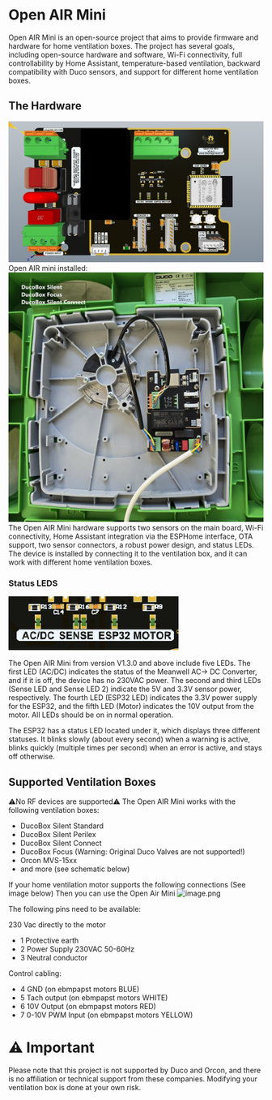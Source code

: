 # Open AIR Mini

Open AIR Mini is an open-source project that aims to provide firmware and hardware for home ventilation boxes. The project has several goals, including open-source hardware and software, Wi-Fi connectivity, full controllability by Home Assistant, temperature-based ventilation, backward compatibility with Duco sensors, and support for different home ventilation boxes.

## The Hardware
![image.png](https://github.com/Flamingo-tech/Open-AIR/blob/main/Open%20Air%20Mini/Pictures/Open_AIR_Mini_V1.4.1_ALTIUM.png?raw=true)
Open AIR mini installed:
![image.png](https://github.com/Flamingo-tech/Open-AIR/blob/main/Open%20Air%20Mini/Pictures/20240302_122919.jpg?raw=true)
The Open AIR Mini hardware supports two sensors on the main board, Wi-Fi connectivity, Home Assistant integration via the ESPHome interface, OTA support, two sensor connectors, a robust power design, and status LEDs. The device is installed by connecting it to the ventilation box, and it can work with different home ventilation boxes. 

### Status LEDS
 ![image.png](https://github.com/Flamingo-tech/Open-AIR/blob/main/Open%20Air%20Mini/Hardware/Pictures/Open_AIR_Mini_LEDS.png?raw=true)

The Open AIR Mini from version V1.3.0 and above include five LEDs. The first LED (AC/DC) indicates the status of the Meanwell AC-> DC Converter, and if it is off, the device has no 230VAC power. The second and third LEDs (Sense LED and Sense LED 2) indicate the 5V and 3.3V sensor power, respectively. The fourth LED (ESP32 LED) indicates the 3.3V power supply for the ESP32, and the fifth LED (Motor) indicates the 10V output from the motor. All LEDs should be on in normal operation. 

The ESP32 has a status LED located under it, which displays three different statuses. It blinks slowly (about every second) when a warning is active, blinks quickly (multiple times per second) when an error is active, and stays off otherwise.

## Supported Ventilation Boxes
⚠No RF devices are supported⚠
The Open AIR Mini works with the following ventilation boxes:
 - DucoBox Silent Standard
 - DucoBox Silent Perilex
 - DucoBox Silent Connect
 - DucoBox Focus (Warning: Original Duco Valves are not supported!)
 - Orcon MVS-15xx
 - and more (see schematic below)
 
 If your home ventilation motor supports the following connections (See image below) Then you can use the Open Air Mini
 ![image.png](https://www.flamingo-tech.nl/wp-content/uploads/2022/11/EBM2.png) 
 
The following pins need to be available:

230 Vac directly to the motor
 - 1 Protective earth
 - 2 Power Supply 230VAC 50-60Hz
 - 3 Neutral conductor
 
 Control cabling:
 - 4 GND (on ebmpapst motors BLUE)
 - 5 Tach output (on ebmpapst motors WHITE)
 - 6 10V Output (on ebmpapst motors RED)
 - 7 0-10V PWM Input (on ebmpapst motors YELLOW)
 

# ⚠ Important

Please note that this project is not supported by Duco and Orcon, and there is no affiliation or technical support from these companies. Modifying your ventilation box is done at your own risk.
